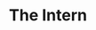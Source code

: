 ---
layout: book-summary
title: The Intern
image: the-intern.png
altText: the intern
AMSUSA: 
AMSAU:
AMSUK:
AMSCA:
---